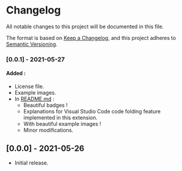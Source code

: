 # Changelog
All notable changes to this project will be documented in this file.

The format is based on [Keep a Changelog](https://keepachangelog.com/en/1.0.0/),
and this project adheres to [Semantic Versioning](https://semver.org/spec/v2.0.0.html).

### [0.0.1] - 2021-05-27

#### Added :

- License file.
- Example images.
- In [README.md](https://github.com/deagrut/pep8-asm/blob/main/README.md) :
    - Beautiful badges !
    - Explanations for Visual Studio Code code folding feature implemented in this extension.
    - With beautiful example images !
    - Minor modifications.

## [0.0.0] - 2021-05-26

- Initial release.